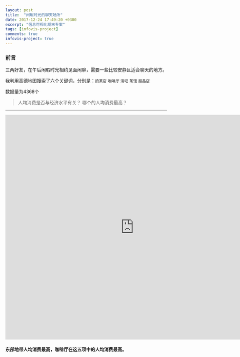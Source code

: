 ```yaml
---
layout: post
title:  "闲暇时光的聊天场所"
date: 2017-12-24 17:49:20 +0300
excerpt: "信息可视化期末专案" 
tags: [infovis-project]
comments: true
infovis-project: true
---
```


### 前言
三两好友，在午后闲暇时光相约见面闲聊，需要一些比较安静且适合聊天的地方。

我利用高德地图搜索了六个关键词，分别是：`奶茶店` `咖啡厅` `清吧` `茶馆` `甜品店`

数据量为4368个

>人均消费是否与经济水平有关？
 哪个的人均消费最高？

---

<iframe src="https://public.tableau.com/views/_18118/1_2?:embed=y&:display_count=yes&publish=yes&publish=yes/Dashboard1?:showVizHome=no&:embed=true" width="800" height="700" scrolling="no" frameborder="0"></iframe>
<h4>东部地带人均消费最高，咖啡厅在这五项中的人均消费最高。</h4>
